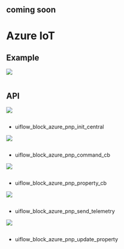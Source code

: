 ## coming soon

# Azure IoT

## Example

<img class="blockly_svg" src="example.svg">

```python

```

## API

<img class="blockly_svg" src="https://m5stack.oss-cn-shenzhen.aliyuncs.com/resource/docs/static/assets/img/uiflow/blockly/iot_cloud/azure_iot/uiflow_block_azure_pnp_init_central.svg">

```python

```

- uiflow_block_azure_pnp_init_central

<img class="blockly_svg" src="https://m5stack.oss-cn-shenzhen.aliyuncs.com/resource/docs/static/assets/img/uiflow/blockly/iot_cloud/azure_iot/uiflow_block_azure_pnp_command_cb.svg">

```python

```

- uiflow_block_azure_pnp_command_cb

<img class="blockly_svg" src="https://m5stack.oss-cn-shenzhen.aliyuncs.com/resource/docs/static/assets/img/uiflow/blockly/iot_cloud/azure_iot/uiflow_block_azure_pnp_property_cb.svg">

```python

```

- uiflow_block_azure_pnp_property_cb

<img class="blockly_svg" src="https://m5stack.oss-cn-shenzhen.aliyuncs.com/resource/docs/static/assets/img/uiflow/blockly/iot_cloud/azure_iot/uiflow_block_azure_pnp_send_telemetry.svg">

```python

```

- uiflow_block_azure_pnp_send_telemetry

<img class="blockly_svg" src="https://m5stack.oss-cn-shenzhen.aliyuncs.com/resource/docs/static/assets/img/uiflow/blockly/iot_cloud/azure_iot/uiflow_block_azure_pnp_update_property.svg">

```python

```

- uiflow_block_azure_pnp_update_property

